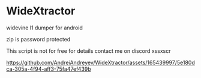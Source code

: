 # WideXtractor

widevine l1 dumper for android

zip is password protected 

This script is not for free for details contact me on discord xssxscr

https://github.com/AndreiAndreyev/WideXtractor/assets/165439997/5e180dca-305a-4f94-aff3-75fa47ef439b

